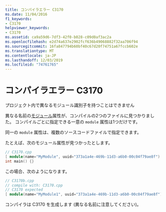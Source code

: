 ```yaml
---
title: コンパイラエラー C3170
ms.date: 11/04/2016
f1_keywords:
- C3170
helpviewer_keywords:
- C3170
ms.assetid: ca9a59d6-7df3-42f0-b028-c09d0af3ac2a
ms.openlocfilehash: e2d74a637e2902fcf636b49068882f32aa706f94
ms.sourcegitcommit: 16fa847794b60bf40c67d20f74751a67fccb602e
ms.translationtype: MT
ms.contentlocale: ja-JP
ms.lasthandoff: 12/03/2019
ms.locfileid: "74761765"
---
```

# <a name="compiler-error-c3170"></a>コンパイラエラー C3170

プロジェクト内で異なるモジュール識別子を持つことはできません

異なる名前の[モジュール](../../windows/module-cpp.md)属性が、コンパイルの2つのファイルに見つかりました。 コンパイルごとに指定できる一意の `module` 属性は1つだけです。

同一の `module` 属性は、複数のソースコードファイルで指定できます。

たとえば、次のモジュール属性が見つかったとします。

```cpp
// C3170.cpp
[ module(name="MyModule", uuid="373a1a4e-469b-11d3-a6b0-00c04f79ae8f") ];
int main() {}
```

この場合、次のようになります。

```cpp
// C3170b.cpp
// compile with: C3170.cpp
// C3170 expected
[ module(name="MyModule1", uuid="373a1a4e-469b-11d3-a6b0-00c04f79ae8f") ];
```

コンパイラは C3170 を生成します (異なる名前に注意してください)。
